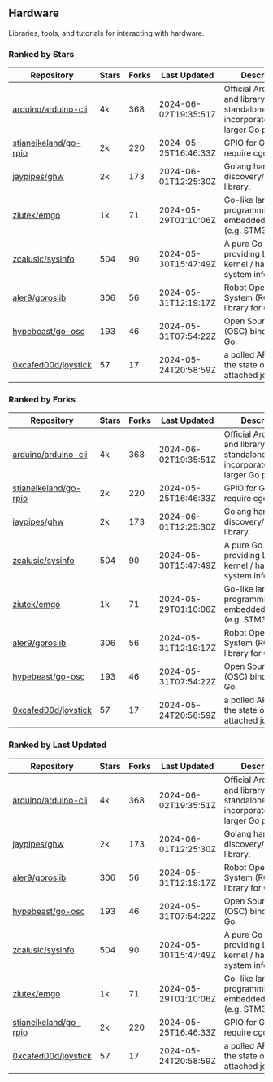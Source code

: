 ## Hardware

Libraries, tools, and tutorials for interacting with hardware.

### Ranked by Stars

| Repository | Stars | Forks | Last Updated | Description | 
|------------|-------|-------|--------------|-------------|
| [arduino/arduino-cli](https://github.com/arduino/arduino-cli) | 4k | 368 | 2024-06-02T19:35:51Z |  Official Arduino CLI and library. Can run standalone, or be incorporated into larger Go projects. |
| [stianeikeland/go-rpio](https://github.com/stianeikeland/go-rpio) | 2k | 220 | 2024-05-25T16:46:33Z |  GPIO for Go, doesn't require cgo. |
| [jaypipes/ghw](https://github.com/jaypipes/ghw) | 2k | 173 | 2024-06-01T12:25:30Z |  Golang hardware discovery/inspection library. |
| [ziutek/emgo](https://github.com/ziutek/emgo) | 1k | 71 | 2024-05-29T01:10:06Z |  Go-like language for programming embedded systems (e.g. STM32 MCU). |
| [zcalusic/sysinfo](https://github.com/zcalusic/sysinfo) | 504 | 90 | 2024-05-30T15:47:49Z |  A pure Go library providing Linux OS / kernel / hardware system information. |
| [aler9/goroslib](https://github.com/aler9/goroslib) | 306 | 56 | 2024-05-31T12:19:17Z |  Robot Operating System (ROS) library for Go. |
| [hypebeast/go-osc](https://github.com/hypebeast/go-osc) | 193 | 46 | 2024-05-31T07:54:22Z |  Open Sound Control (OSC) bindings for Go. |
| [0xcafed00d/joystick](https://github.com/0xcafed00d/joystick) | 57 | 17 | 2024-05-24T20:58:59Z |  a polled API to read the state of an attached joystick. |

### Ranked by Forks

| Repository | Stars | Forks | Last Updated | Description | 
|------------|-------|-------|--------------|-------------|
| [arduino/arduino-cli](https://github.com/arduino/arduino-cli) | 4k | 368 | 2024-06-02T19:35:51Z |  Official Arduino CLI and library. Can run standalone, or be incorporated into larger Go projects. |
| [stianeikeland/go-rpio](https://github.com/stianeikeland/go-rpio) | 2k | 220 | 2024-05-25T16:46:33Z |  GPIO for Go, doesn't require cgo. |
| [jaypipes/ghw](https://github.com/jaypipes/ghw) | 2k | 173 | 2024-06-01T12:25:30Z |  Golang hardware discovery/inspection library. |
| [zcalusic/sysinfo](https://github.com/zcalusic/sysinfo) | 504 | 90 | 2024-05-30T15:47:49Z |  A pure Go library providing Linux OS / kernel / hardware system information. |
| [ziutek/emgo](https://github.com/ziutek/emgo) | 1k | 71 | 2024-05-29T01:10:06Z |  Go-like language for programming embedded systems (e.g. STM32 MCU). |
| [aler9/goroslib](https://github.com/aler9/goroslib) | 306 | 56 | 2024-05-31T12:19:17Z |  Robot Operating System (ROS) library for Go. |
| [hypebeast/go-osc](https://github.com/hypebeast/go-osc) | 193 | 46 | 2024-05-31T07:54:22Z |  Open Sound Control (OSC) bindings for Go. |
| [0xcafed00d/joystick](https://github.com/0xcafed00d/joystick) | 57 | 17 | 2024-05-24T20:58:59Z |  a polled API to read the state of an attached joystick. |

### Ranked by Last Updated

| Repository | Stars | Forks | Last Updated | Description | 
|------------|-------|-------|--------------|-------------|
| [arduino/arduino-cli](https://github.com/arduino/arduino-cli) | 4k | 368 | 2024-06-02T19:35:51Z |  Official Arduino CLI and library. Can run standalone, or be incorporated into larger Go projects. |
| [jaypipes/ghw](https://github.com/jaypipes/ghw) | 2k | 173 | 2024-06-01T12:25:30Z |  Golang hardware discovery/inspection library. |
| [aler9/goroslib](https://github.com/aler9/goroslib) | 306 | 56 | 2024-05-31T12:19:17Z |  Robot Operating System (ROS) library for Go. |
| [hypebeast/go-osc](https://github.com/hypebeast/go-osc) | 193 | 46 | 2024-05-31T07:54:22Z |  Open Sound Control (OSC) bindings for Go. |
| [zcalusic/sysinfo](https://github.com/zcalusic/sysinfo) | 504 | 90 | 2024-05-30T15:47:49Z |  A pure Go library providing Linux OS / kernel / hardware system information. |
| [ziutek/emgo](https://github.com/ziutek/emgo) | 1k | 71 | 2024-05-29T01:10:06Z |  Go-like language for programming embedded systems (e.g. STM32 MCU). |
| [stianeikeland/go-rpio](https://github.com/stianeikeland/go-rpio) | 2k | 220 | 2024-05-25T16:46:33Z |  GPIO for Go, doesn't require cgo. |
| [0xcafed00d/joystick](https://github.com/0xcafed00d/joystick) | 57 | 17 | 2024-05-24T20:58:59Z |  a polled API to read the state of an attached joystick. |

